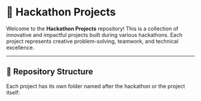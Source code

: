 # 🚀 Hackathon Projects

Welcome to the **Hackathon Projects** repository! This is a collection of innovative and impactful projects built during various hackathons. Each project represents creative problem-solving, teamwork, and technical excellence.

---

## 📂 Repository Structure

Each project has its own folder named after the hackathon or the project itself:

